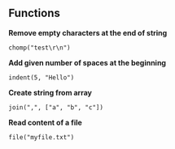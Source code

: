 ## Functions

**Remove empty characters at the end of string**

```
chomp("test\r\n")
```

**Add given number of spaces at the beginning**

```
indent(5, "Hello")
```

**Create string from array**

```
join(",", ["a", "b", "c"])
```

**Read content of a file**

```
file("myfile.txt")
```
